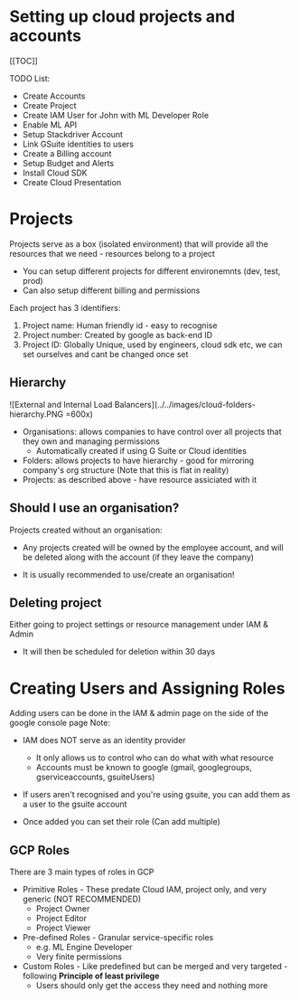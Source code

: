 # Setting up cloud projects and accounts

[[TOC]]



TODO List:
* Create Accounts
* Create Project
* Create IAM User for John with ML Developer Role
* Enable ML API
* Setup Stackdriver Account
* Link GSuite identities to users
* Create a Billing account
* Setup Budget and Alerts
* Install Cloud SDK
* Create Cloud Presentation

# Projects

Projects serve as a box (isolated environment) that will provide all the resources that we need - resources belong to a project
* You can setup different projects for different environemnts (dev, test, prod)
* Can also setup different billing and permissions

Each project has 3 identifiers:
1. Project name: Human friendly id - easy to recognise
2. Project number: Created by google as back-end ID
3. Project ID: Globally Unique, used by engineers, cloud sdk etc, we can set ourselves and cant be changed once set


## Hierarchy 

![External and Internal Load Balancers](../../images/cloud-folders-hierarchy.PNG =600x)

* Organisations: allows companies to have control over all projects that they own and managing permissions
    * Automatically created if using G Suite or Cloud identities
* Folders: allows projects to have hierarchy - good for mirroring company's org structure (Note that this is flat in reality)
* Projects: as described above - have resource assiciated with it

## Should I use an organisation?

Projects created without an organisation:
* Any projects created will be owned by the employee account, and will be deleted along with the account (if they leave the company)

* It is usually recommended to use/create an organisation!

## Deleting project
Either going to project settings or resource management under IAM & Admin
* It will then be scheduled for deletion within 30 days

# Creating Users and Assigning Roles

Adding users can be done in the IAM & admin page on the side of the google console page
Note:
* IAM does NOT serve as an identity provider 
    * It only allows us to control who can do what with what resource
    * Accounts must be known to google (gmail, googlegroups, gserviceaccounts, gsuiteUsers)

* If users aren't recognised and you're using gsuite, you can add them as a user to the gsuite account
* Once added you can set their role (Can add multiple)

## GCP Roles

There are 3 main types of roles in GCP
* Primitive Roles - These predate Cloud IAM, project only, and very generic (NOT RECOMMENDED)
    * Project Owner
    * Project Editor
    * Project Viewer
* Pre-defined Roles - Granular service-specific roles
    * e.g. ML Engine Developer
    * Very finite permissions
* Custom Roles - Like predefined but can be merged and very targeted - following **Principle of least privilege**
    * Users should only get the access they need and nothing more 

